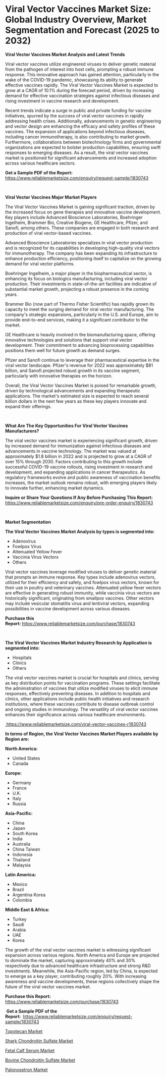 <p><h1>Viral Vector Vaccines Market Size: Global Industry Overview, Market Segmentation and Forecast (2025 to 2032)</h1></p><p><strong>Viral Vector Vaccines Market Analysis and Latest Trends</strong></p>
<p><p>Viral vector vaccines utilize engineered viruses to deliver genetic material from the pathogen of interest into host cells, prompting a robust immune response. This innovative approach has gained attention, particularly in the wake of the COVID-19 pandemic, showcasing its ability to generate effective vaccines rapidly. The Viral Vector Vaccines Market is expected to grow at a CAGR of 10.1% during the forecast period, driven by increasing demand for effective vaccination strategies against infectious diseases and rising investment in vaccine research and development.</p><p>Recent trends indicate a surge in public and private funding for vaccine initiatives, spurred by the success of viral vector vaccines in rapidly addressing health crises. Additionally, advancements in genetic engineering and vector design are enhancing the efficacy and safety profiles of these vaccines. The expansion of applications beyond infectious diseases, including cancer immunotherapy, is also contributing to market growth. Furthermore, collaborations between biotechnology firms and governmental organizations are expected to bolster production capabilities, ensuring swift responses to emerging diseases. As a result, the viral vector vaccines market is positioned for significant advancements and increased adoption across various healthcare sectors.</p></p>
<p><strong>Get a Sample PDF of the Report:&nbsp;</strong> <a href="https://www.reliablemarketsize.com/enquiry/request-sample/1830743?utm_campaign=1833&utm_medium=2&utm_source=Github&utm_content=ia&utm_term=08032025&utm_id=viral-vector-vaccines">https://www.reliablemarketsize.com/enquiry/request-sample/1830743</a></p>
<p>&nbsp;</p>
<p><strong>Viral Vector Vaccines Major Market Players</strong></p>
<p><p>The Viral Vector Vaccines Market is gaining significant traction, driven by the increased focus on gene therapies and innovative vaccine development. Key players include Advanced Bioscience Laboratories, Boehringer Ingelheim, Brammer Bio, Creative Biogene, GE Healthcare, Pfizer, and Sanofi, among others. These companies are engaged in both research and production of viral vector-based vaccines.</p><p>Advanced Bioscience Laboratories specializes in viral vector production and is recognized for its capabilities in developing high-quality viral vectors for immunotherapy. The company has been expanding its infrastructure to enhance production efficiency, positioning itself to capitalize on the growing demand for viral vector platforms.</p><p>Boehringer Ingelheim, a major player in the biopharmaceutical sector, is enhancing its focus on biologics manufacturing, including viral vector production. Their investments in state-of-the-art facilities are indicative of substantial market growth, projecting a robust presence in the coming years.</p><p>Brammer Bio (now part of Thermo Fisher Scientific) has rapidly grown its capacity to meet the surging demand for viral vector manufacturing. The company's strategic expansions, particularly in the U.S. and Europe, aim to provide end-to-end services, making it a significant contributor to the market.</p><p>GE Healthcare is heavily involved in the biomanufacturing space, offering innovative technologies and solutions that support viral vector development. Their commitment to advancing bioprocessing capabilities positions them well for future growth as demand surges.</p><p>Pfizer and Sanofi continue to leverage their pharmaceutical expertise in the viral vector landscape. Pfizer's revenue for 2022 was approximately $81 billion, and Sanofi projected robust growth in its vaccine segment, particularly with innovative therapies on the horizon.</p><p>Overall, the Viral Vector Vaccines Market is poised for remarkable growth, driven by technological advancements and expanding therapeutic applications. The market's estimated size is expected to reach several billion dollars in the next few years as these key players innovate and expand their offerings.</p></p>
<p>&nbsp;</p>
<p><strong>What Are The Key Opportunities For Viral Vector Vaccines Manufacturers?</strong></p>
<p><p>The viral vector vaccines market is experiencing significant growth, driven by increased demand for immunization against infectious diseases and advancements in vaccine technology. The market was valued at approximately $1.8 billion in 2022 and is projected to grow at a CAGR of over 15% through 2030. Factors contributing to this growth include successful COVID-19 vaccine rollouts, rising investment in research and development, and expanding applications in cancer therapeutics. As regulatory frameworks evolve and public awareness of vaccination benefits increases, the market outlook remains robust, with emerging players likely to innovate further, enhancing market dynamics.</p></p>
<p><strong>Inquire or Share Your Questions If Any Before Purchasing This Report:</strong> <a href="https://www.reliablemarketsize.com/enquiry/pre-order-enquiry/1830743?utm_campaign=1833&utm_medium=2&utm_source=Github&utm_content=ia&utm_term=08032025&utm_id=viral-vector-vaccines">https://www.reliablemarketsize.com/enquiry/pre-order-enquiry/1830743</a></p>
<p>&nbsp;</p>
<p><strong>Market Segmentation</strong></p>
<p><strong>The Viral Vector Vaccines Market Analysis by types is segmented into:</strong></p>
<p><ul><li>Adenovirus</li><li>Fowlpox Virus</li><li>Attenuated Yellow Fever</li><li>Vaccinia Virus Vectors</li><li>Others</li></ul></p>
<p><p>Viral vector vaccines leverage modified viruses to deliver genetic material that prompts an immune response. Key types include adenovirus vectors, utilized for their efficiency and safety, and fowlpox virus vectors, known for their use in poultry and veterinary vaccines. Attenuated yellow fever vectors are effective in generating robust immunity, while vaccinia virus vectors are historically significant, originating from smallpox vaccines. Other vectors may include vesicular stomatitis virus and lentiviral vectors, expanding possibilities in vaccine development across various diseases.</p></p>
<p><strong>Purchase this Report:&nbsp;</strong><a href="https://www.reliablemarketsize.com/purchase/1830743?utm_campaign=1833&utm_medium=2&utm_source=Github&utm_content=ia&utm_term=08032025&utm_id=viral-vector-vaccines">https://www.reliablemarketsize.com/purchase/1830743</a></p>
<p>&nbsp;</p>
<p><strong>The Viral Vector Vaccines Market Industry Research by Application is segmented into:</strong></p>
<p><ul><li>Hospitals</li><li>Clinics</li><li>Others</li></ul></p>
<p><p>The viral vector vaccines market is crucial for hospitals and clinics, serving as key distribution points for vaccination programs. These settings facilitate the administration of vaccines that utilize modified viruses to elicit immune responses, effectively preventing diseases. In addition to hospitals and clinics, other applications include public health initiatives and research institutions, where these vaccines contribute to disease outbreak control and ongoing studies in immunology. The versatility of viral vector vaccines enhances their significance across various healthcare environments.</p></p>
<p><a href="https://www.reliablemarketsize.com/viral-vector-vaccines-r1830743?utm_campaign=1833&utm_medium=2&utm_source=Github&utm_content=ia&utm_term=08032025&utm_id=viral-vector-vaccines">&nbsp;https://www.reliablemarketsize.com/viral-vector-vaccines-r1830743</a></p>
<p><strong>In terms of Region, the Viral Vector Vaccines Market Players available by Region are:</strong></p>
<p>
    <p> <strong> North America: </strong>
        <ul>
            <li>United States</li>
            <li>Canada</li>
        </ul>
        </p> 
    <p> <strong> Europe: </strong>
        <ul>
            <li>Germany</li>
            <li>France</li>
            <li>U.K.</li>
            <li>Italy</li>
            <li>Russia</li>
        </ul>
        </p> 
    <p> <strong> Asia-Pacific: </strong>
        <ul>
            <li>China</li>
            <li>Japan</li>
            <li>South Korea</li>
            <li>India</li>
            <li>Australia</li>
            <li>China Taiwan</li>
            <li>Indonesia</li>
            <li>Thailand</li>
            <li>Malaysia</li>
        </ul>
        </p> 
    <p> <strong> Latin America: </strong>
        <ul>
            <li>Mexico</li>
            <li>Brazil</li>
            <li>Argentina Korea</li>
            <li>Colombia</li>
        </ul>
        </p> 
    <p> <strong> Middle East & Africa: </strong>
        <ul>
            <li>Turkey</li>
            <li>Saudi</li>
            <li>Arabia</li>
            <li>UAE</li>
            <li>Korea</li>
        </ul>
    </p>
    </p>
<p><p>The growth of the viral vector vaccines market is witnessing significant expansion across various regions. North America and Europe are projected to dominate the market, capturing approximately 40% and 30% respectively due to advanced healthcare infrastructure and strong R&D investments. Meanwhile, the Asia-Pacific region, led by China, is expected to emerge as a key player, contributing roughly 20%. With increasing awareness and vaccine developments, these regions collectively shape the future of the viral vector vaccines market.</p></p>
<p><strong>Purchase this Report: </strong><a href="https://www.reliablemarketsize.com/purchase/1830743?utm_campaign=1833&utm_medium=2&utm_source=Github&utm_content=ia&utm_term=08032025&utm_id=viral-vector-vaccines">https://www.reliablemarketsize.com/purchase/1830743</a></p>
<p>&nbsp;<strong>Get a Sample PDF of the Report:&nbsp;&nbsp;</strong><a href="https://www.reliablemarketsize.com/enquiry/request-sample/1830743?utm_campaign=1833&utm_medium=2&utm_source=Github&utm_content=ia&utm_term=08032025&utm_id=viral-vector-vaccines">https://www.reliablemarketsize.com/enquiry/request-sample/1830743</a></p>
<p><strong></strong></p>
<p><p><a href="https://github.com/cagleplittrw/Market-Research-Report-List-1/blob/main/topotecan-market.md?utm_campaign=1833&utm_medium=2&utm_source=Github&utm_content=ia&utm_term=08032025&utm_id=viral-vector-vaccines">Topotecan Market</a></p><p><a href="https://github.com/dahcheeviola/Market-Research-Report-List-1/blob/main/shark-chondroitin-sulfate-market.md?utm_campaign=1833&utm_medium=2&utm_source=Github&utm_content=ia&utm_term=08032025&utm_id=viral-vector-vaccines">Shark Chondroitin Sulfate Market</a></p><p><a href="https://github.com/dichkotuanny/Market-Research-Report-List-1/blob/main/fetal-calf-serum-market.md?utm_campaign=1833&utm_medium=2&utm_source=Github&utm_content=ia&utm_term=08032025&utm_id=viral-vector-vaccines">Fetal Calf Serum Market</a></p><p><a href="https://github.com/marrahcerpas05/Market-Research-Report-List-1/blob/main/bovine-chondroitin-sulfate-market.md?utm_campaign=1833&utm_medium=2&utm_source=Github&utm_content=ia&utm_term=08032025&utm_id=viral-vector-vaccines">Bovine Chondroitin Sulfate Market</a></p><p><a href="https://github.com/budenhanelfc/Market-Research-Report-List-1/blob/main/palonosetron-market.md?utm_campaign=1833&utm_medium=2&utm_source=Github&utm_content=ia&utm_term=08032025&utm_id=viral-vector-vaccines">Palonosetron Market</a></p></p>